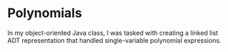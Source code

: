 # Polynomials

In my object-oriented Java class, I was tasked with creating a linked list ADT
representation that handled single-variable polynomial expressions.
